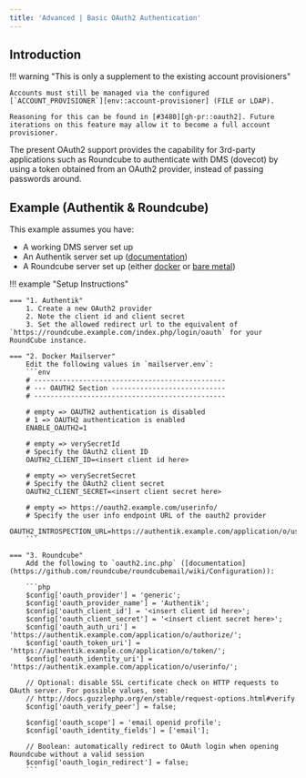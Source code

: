 ```yaml
---
title: 'Advanced | Basic OAuth2 Authentication'
---
```


## Introduction

!!! warning "This is only a supplement to the existing account provisioners"

    Accounts must still be managed via the configured [`ACCOUNT_PROVISIONER`][env::account-provisioner] (FILE or LDAP).

    Reasoning for this can be found in [#3480][gh-pr::oauth2]. Future iterations on this feature may allow it to become a full account provisioner.

[gh-pr::oauth2]: https://github.com/docker-mailserver/docker-mailserver/pull/3480
[env::account-provisioner]: ../environment.md#account_provisioner

The present OAuth2 support provides the capability for 3rd-party applications such as Roundcube to authenticate with DMS (dovecot) by using a token obtained from an OAuth2 provider, instead of passing passwords around.

## Example (Authentik & Roundcube)

This example assumes you have:

- A working DMS server set up
- An Authentik server set up ([documentation](https://goauthentik.io/docs/installation/))
- A Roundcube server set up (either [docker](https://hub.docker.com/r/roundcube/roundcubemail/) or [bare metal](https://github.com/roundcube/roundcubemail/wiki/Installation))

!!! example "Setup Instructions"

    === "1. Authentik"
        1. Create a new OAuth2 provider
        2. Note the client id and client secret
        3. Set the allowed redirect url to the equivalent of `https://roundcube.example.com/index.php/login/oauth` for your RoundCube instance.

    === "2. Docker Mailserver"
        Edit the following values in `mailserver.env`:
        ```env
        # -----------------------------------------------
        # --- OAUTH2 Section ----------------------------
        # -----------------------------------------------

        # empty => OAUTH2 authentication is disabled
        # 1 => OAUTH2 authentication is enabled
        ENABLE_OAUTH2=1

        # empty => verySecretId
        # Specify the OAuth2 client ID
        OAUTH2_CLIENT_ID=<insert client id here>

        # empty => verySecretSecret
        # Specify the OAuth2 client secret
        OAUTH2_CLIENT_SECRET=<insert client secret here>

        # empty => https://oauth2.example.com/userinfo/
        # Specify the user info endpoint URL of the oauth2 provider
        OAUTH2_INTROSPECTION_URL=https://authentik.example.com/application/o/userinfo/
        ```

    === "3. Roundcube"
        Add the following to `oauth2.inc.php` ([documentation](https://github.com/roundcube/roundcubemail/wiki/Configuration)):

        ```php
        $config['oauth_provider'] = 'generic';
        $config['oauth_provider_name'] = 'Authentik';
        $config['oauth_client_id'] = '<insert client id here>';
        $config['oauth_client_secret'] = '<insert client secret here>';
        $config['oauth_auth_uri'] = 'https://authentik.example.com/application/o/authorize/';
        $config['oauth_token_uri'] = 'https://authentik.example.com/application/o/token/';
        $config['oauth_identity_uri'] = 'https://authentik.example.com/application/o/userinfo/';

        // Optional: disable SSL certificate check on HTTP requests to OAuth server. For possible values, see:
        // http://docs.guzzlephp.org/en/stable/request-options.html#verify
        $config['oauth_verify_peer'] = false;

        $config['oauth_scope'] = 'email openid profile';
        $config['oauth_identity_fields'] = ['email'];

        // Boolean: automatically redirect to OAuth login when opening Roundcube without a valid session
        $config['oauth_login_redirect'] = false;
        ```
